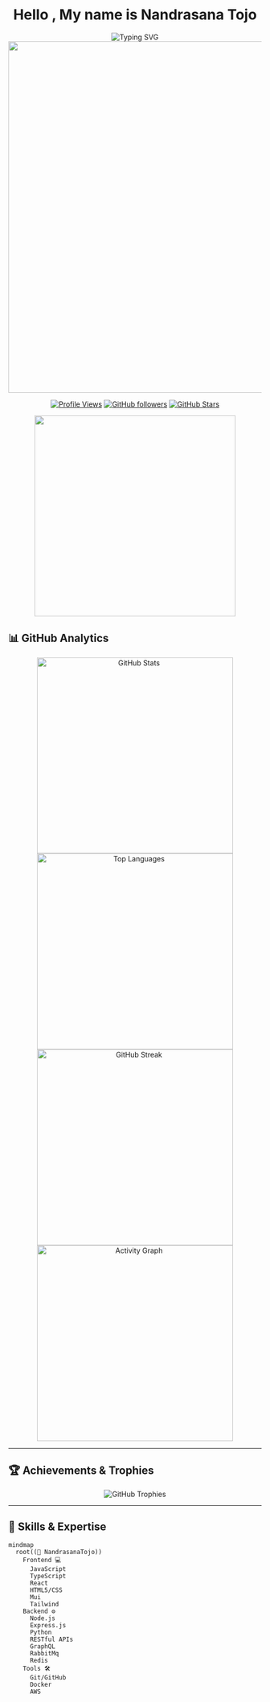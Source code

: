 
<div align="center">

# Hello , My name is Nandrasana Tojo 

<img src="https://readme-typing-svg.herokuapp.com?font=Fira+Code&size=35&duration=2000&pause=500&color=00D8FF&center=true&vCenter=true&width=800&height=100&lines=Full+Stack+Developer+%F0%9F%9A%80;AI%2FML+Enthusiast+%F0%9F%A4%96;WebRTC+Specialist+%F0%9F%93%A1;Electron+Expert+%E2%9A%A1;Problem+Solver+%F0%9F%A7%A9;Open+Source+Contributor+%F0%9F%8C%9F" alt="Typing SVG" />

<img src="https://user-images.githubusercontent.com/74038190/212284100-561aa473-3905-4a80-b561-0d28506553ee.gif" width="700">

[![Profile Views](https://komarev.com/ghpvc/?username=NandrasanaTojo&color=0e75b6&style=for-the-badge&label=PROFILE+VIEWS)](https://github.com/NandrasanaTojo)
[![GitHub followers](https://img.shields.io/github/followers/NandrasanaTojo?logo=github&style=for-the-badge&color=0e75b6&labelColor=1c1917)](https://github.com/NandrasanaTojo)
[![GitHub Stars](https://img.shields.io/github/stars/NandrasanaTojo?logo=github&style=for-the-badge&color=0e75b6&labelColor=1c1917)](https://github.com/NandrasanaTojo)

</div>

<div align="center">
  <img src="https://user-images.githubusercontent.com/74038190/229223263-cf2e4b07-2615-4f87-9c38-e37600f8381a.gif" width="400">
</div>


## 📊 GitHub Analytics

<div align="center">
<img width="390" src="https://github-readme-stats.vercel.app/api?username=NandrasanaTojo&show_icons=true&theme=react&hide_border=true&bg_color=0D1117&title_color=58A6FF&icon_color=58A6FF&text_color=C9D1D9&count_private=true" alt="GitHub Stats"/>

<img width="390" src="https://github-readme-stats.vercel.app/api/top-langs/?username=NandrasanaTojo&layout=compact&theme=react&hide_border=true&bg_color=0D1117&title_color=58A6FF&text_color=C9D1D9&langs_count=8" alt="Top Languages"/>
</div>

<div align="center">
<img width="390" src="https://streak-stats.demolab.com/?user=NandrasanaTojo&theme=react&hide_border=true&background=0D1117&stroke=58A6FF&ring=58A6FF&fire=FF6B6B&currStreakLabel=58A6FF" alt="GitHub Streak"/>

<img width="390" src="https://github-readme-activity-graph.vercel.app/graph?username=NandrasanaTojo&theme=react-dark&hide_border=true&bg_color=0D1117&color=58A6FF&line=58A6FF&point=FF6B6B" alt="Activity Graph"/>
</div>

---

## 🏆 Achievements & Trophies

<div align="center">
<img src="https://github-profile-trophy.vercel.app/?username=NandrasanaTojo&theme=discord&no-frame=true&no-bg=true&margin-w=4&row=2&column=4" alt="GitHub Trophies"/>
</div>

---

## 🎨 Skills & Expertise

```mermaid
mindmap
  root((🚀 NandrasanaTojo))
    Frontend 💻
      JavaScript
      TypeScript  
      React
      HTML5/CSS
      Mui
      Tailwind
    Backend ⚙️
      Node.js
      Express.js
      Python
      RESTful APIs
      GraphQL
      RabbitMq
      Redis
    Tools 🛠️
      Git/GitHub
      Docker
      AWS
```
